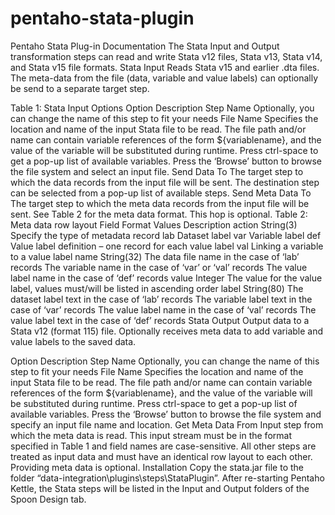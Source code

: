 # pentaho-stata-plugin
Pentaho Stata Plug-in Documentation
The Stata Input and Output transformation steps can read and write Stata v12 files, Stata v13, Stata v14, and Stata v15 file formats.
Stata Input
Reads Stata v15 and earlier .dta files. The meta-data from the file (data, variable and value labels) can optionally be send to a separate target step.
 
Table 1: Stata Input Options
Option	Description
Step Name	Optionally, you can change the name of this step to fit your needs
File Name	Specifies the location and name of the input Stata file to be read. The file path and/or name can contain variable references of the form ${variablename}, and the value of the variable will be substituted during runtime. Press ctrl-space to get a pop-up list of available variables. Press the ‘Browse’ button to browse the file system and select an input file.
Send Data To	The target step to which the data records from the input file will be sent. The destination step can be selected from a pop-up list of available steps.
Send Meta Data To	The target step to which the meta data records from the input file will be sent. See Table 2 for the meta data format. This hop is optional.
Table 2: Meta data row layout
Field	Format	Values	Description
action	String(3)		Specify the type of metadata record
		lab	Dataset label
		var	Variable label
		def	Value label definition – one record for each value label
		val	Linking a variable to a value label
name	String(32)		The data file name in the case of ‘lab’ records
The variable name in the case of ‘var’ or ‘val’ records
The value label name in the case of ‘def’ records
value	Integer		The value for the value label, values must/will be listed in ascending order
label	String(80)		The dataset label text in the case of ‘lab’ records
The variable label text in the case of ‘var’ records
The value label name in the case of ‘val’ records
The value label text in the case of ‘def’ records
Stata Output
Output data to a Stata v12 (format 115) file. Optionally receives meta data to add variable and value labels to the saved data.
 
Option	Description
Step Name	Optionally, you can change the name of this step to fit your needs
File Name	Specifies the location and name of the input Stata file to be read. The file path and/or name can contain variable references of the form ${variablename}, and the value of the variable will be substituted during runtime. Press ctrl-space to get a pop-up list of available variables. Press the ‘Browse’ button to browse the file system and specify an input file name and location.
Get Meta Data From	Input step from which the meta data is read. This input stream must be in the format specified in Table 1 and field names are case-sensitive. All other steps are treated as input data and must have an identical row layout to each other. Providing meta data is optional.
Installation
Copy the stata.jar file to the folder “data-integration\plugins\steps\StataPlugin”. After re-starting Pentaho Kettle, the Stata steps will be listed in the Input and Output folders of the Spoon Design tab.
